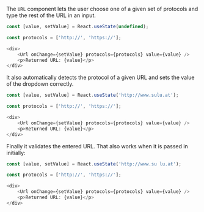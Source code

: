 The `URL` component lets the user choose one of a given set of protocols and type the rest of the URL in an input.

```javascript
const [value, setValue] = React.useState(undefined);

const protocols = ['http://', 'https://'];

<div>
    <Url onChange={setValue} protocols={protocols} value={value} />
    <p>Returned URL: {value}</p>
</div>
```

It also automatically detects the protocol of a given URL and sets the value of the dropdown correctly.

```javascript
const [value, setValue] = React.useState('http://www.sulu.at');

const protocols = ['http://', 'https://'];

<div>
    <Url onChange={setValue} protocols={protocols} value={value} />
    <p>Returned URL: {value}</p>
</div>
```

Finally it validates the entered URL. That also works when it is passed in initially:

```javascript
const [value, setValue] = React.useState('http://www.su lu.at');

const protocols = ['http://', 'https://'];

<div>
    <Url onChange={setValue} protocols={protocols} value={value} />
    <p>Returned URL: {value}</p>
</div>
```
